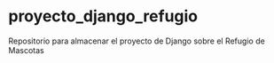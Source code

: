 # proyecto_django_refugio
Repositorio para almacenar el proyecto de Django sobre el Refugio de Mascotas
